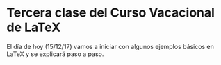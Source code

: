 # Tercera clase del Curso Vacacional de LaTeX #
El día de hoy (15/12/17) vamos a iniciar con algunos ejemplos básicos en LaTeX y se explicará paso a paso.
